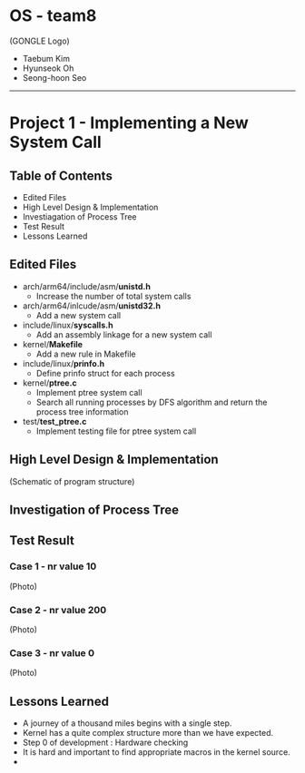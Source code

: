 # OS - team8
(GONGLE Logo)
- Taebum Kim
- Hyunseok Oh
- Seong-hoon Seo

---

# Project 1 - Implementing a New System Call
## Table of Contents
- Edited Files
- High Level Design & Implementation
- Investiagation of Process Tree
- Test Result
- Lessons Learned

## Edited Files
- arch/arm64/include/asm/**unistd.h**
  - Increase the number of total system calls
- arch/arm64/inlcude/asm/**unistd32.h**
  - Add a new system call
- include/linux/**syscalls.h**
  - Add an assembly linkage for a new system call 
- kernel/**Makefile**
  - Add a new rule in Makefile
- include/linux/**prinfo.h**
  - Define prinfo struct for each process
- kernel/**ptree.c**
  - Implement ptree system call
  - Search all running processes by DFS algorithm and return the process tree information
- test/**test_ptree.c**
  - Implement testing file for ptree system call

## High Level Design & Implementation

(Schematic of program structure)

## Investigation of Process Tree

## Test Result
### Case 1 - nr value 10
(Photo)
### Case 2 - nr value 200
(Photo)
### Case 3 - nr value 0
(Photo)

## Lessons Learned
- A journey of a thousand miles begins with a single step.
- Kernel has a quite complex structure more than we have expected.
- Step 0 of development : Hardware checking
- It is hard and important to find appropriate macros in the kernel source.
- 
